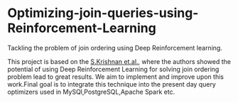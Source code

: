 # Optimizing-join-queries-using-Reinforcement-Learning
Tackling the problem of join ordering using Deep Reinforcement learning.

This project is based on the [S.Krishnan et.al.](https://arxiv.org/abs/1808.03196), where the authors showed the potential of using Deep Reinforcement Learning for solving join ordering problem lead to great results.
We aim to implement and improve upon this work.Final goal is to integrate this technique into the present day query optimizers used in MySQl,PostgreSQL,Apache Spark etc.
